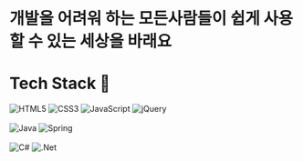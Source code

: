 # 개발을 어려워 하는 모든사람들이 쉽게 사용할 수 있는 세상을 바래요
# Tech Stack 👋

![HTML5](https://img.shields.io/badge/html5-%23E34F26.svg?style=for-the-badge&logo=html5&logoColor=white)
![CSS3](https://img.shields.io/badge/css3-%231572B6.svg?style=for-the-badge&logo=css3&logoColor=white)
![JavaScript](https://img.shields.io/badge/javascript-%23323330.svg?style=for-the-badge&logo=javascript&logoColor=%23F7DF1E)
![jQuery](https://img.shields.io/badge/jquery-%230769AD.svg?style=for-the-badge&logo=jquery&logoColor=white)<br><br>
![Java](https://img.shields.io/badge/java-%23ED8B00.svg?style=for-the-badge&logo=java&logoColor=white)
![Spring](https://img.shields.io/badge/spring-%236DB33F.svg?style=for-the-badge&logo=spring&logoColor=white)<br><br>
![C#](https://img.shields.io/badge/c%23-%23239120.svg?style=for-the-badge&logo=c-sharp&logoColor=white)
![.Net](https://img.shields.io/badge/.NET-5C2D91?style=for-the-badge&logo=.net&logoColor=white)


<!--![html5](https://user-images.githubusercontent.com/63985698/147532696-aed11698-9790-436d-9aeb-1065ee00c62c.png)
![css3](https://user-images.githubusercontent.com/63985698/147532692-0a0cca3b-2e53-42e3-8a4d-ae2cbdec7fe4.png)
![javascript](https://user-images.githubusercontent.com/63985698/147532699-1eef6de6-3300-4ee6-98ee-a5a24437c610.png)
![jquery](https://user-images.githubusercontent.com/63985698/147532700-f875d8d8-5800-4c2b-9b78-830d69b52547.png)
![java](https://user-images.githubusercontent.com/63985698/147532697-b78f380c-4dc9-4b68-b26a-b149db877078.png)

![dotnet](https://user-images.githubusercontent.com/63985698/147532694-0f965350-b7db-47cf-b169-39827cb40f30.png)
![spring](https://user-images.githubusercontent.com/63985698/147532704-5b9c6e32-40f2-4d05-be0c-7069fc0e0c19.png)
![springboot](https://user-images.githubusercontent.com/63985698/147532705-5fc1e03b-8c85-4235-9826-0290a4c5551a.png)

![mysql](https://user-images.githubusercontent.com/63985698/147532702-a94e93cc-a204-4872-85bd-772a68ccff41.png)
![postgresql](https://user-images.githubusercontent.com/63985698/147532703-fe7b9b0a-cbb6-400d-8b85-d64e4ca3e853.png)-->
